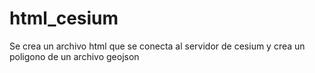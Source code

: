 # html_cesium
Se crea un archivo html que se conecta al servidor de cesium y crea un poligono de un archivo geojson
